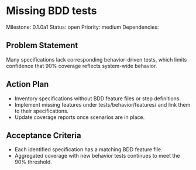 # Missing BDD tests
Milestone: 0.1.0a1
Status: open
Priority: medium
Dependencies:

## Problem Statement
Many specifications lack corresponding behavior-driven tests, which limits confidence that 90% coverage reflects system-wide behavior.

## Action Plan
- Inventory specifications without BDD feature files or step definitions.
- Implement missing features under tests/behavior/features/ and link them to their specifications.
- Update coverage reports once scenarios are in place.

## Acceptance Criteria
- Each identified specification has a matching BDD feature file.
- Aggregated coverage with new behavior tests continues to meet the 90% threshold.
